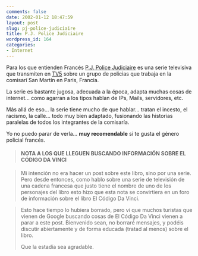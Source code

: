 ```yaml
---
comments: false
date: 2002-01-12 18:47:59
layout: post
slug: pj-police-judiciaire
title: P.J. Police Judiciaire
wordpress_id: 164
categories:
- Internet
---
```


Para los que entienden Francés [P.J. Police Judiciaire](http://www.multimania.com/clbibou/) es una serie televisiva que transmiten en [TV5](http://www.tv5.org) sobre un grupo de policias que trabaja en la comisarí San Martín en Paris, Francia.





La serie es bastante jugosa, adecuada a la época, adapta muchas cosas de internet… como agarran a los tipos hablan de IPs, Mails, servidores, etc.





Más allá de eso… la serie tiene mucho de que hablar… tratan el incesto, el racismo, la calle… todo muy bien adaptado, fusionando las historias paralelas de todos los integrantes de la comisaría.





Yo no puedo parar de verla… **muy recomendable** si te gusta el género policial francés.





> #### NOTA A LOS QUE LLEGUEN BUSCANDO INFORMACI&Oacute;N SOBRE EL C&Oacute;DIGO DA VINCI
> 
> 

> 
> Mi intención no era hacer un post sobre este libro, sino por una serie. Pero desde entonces, como hablo sobre una serie de televisión de una cadena francesa que justo tiene el nombre de uno de los personajes del libro esto hizo que esta nota se convirtiera en un foro de información sobre el libro El Código Da Vinci.
> 
> 


> 
> Esto hace tiempo lo hubiera borrado, pero ví que muchos turistas que vienen de Google buscando cosas de El Código Da Vinci vienen a parar a este post. Bienvenido sean, no borraré mensajes, y podéis discutir abiertamente y de forma educada (tratad al menos) sobre el libro.
> 
> Que la estadía sea agradable.




 
